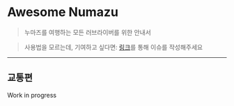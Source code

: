 # Awesome Numazu

> 누마즈를 여행하는 모든 러브라이버를 위한 안내서

> 사용법을 모르는데, 기여하고 싶다면: [링크](https://github.com/zensokuzenshin/awesome-numazu/issues/new)를 통해 이슈를 작성해주세요

---
## 교통편



Work in progress
